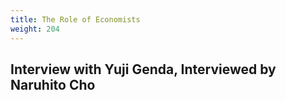```yaml
---
title: The Role of Economists
weight: 204
---
```


## Interview with Yuji Genda, Interviewed by Naruhito Cho